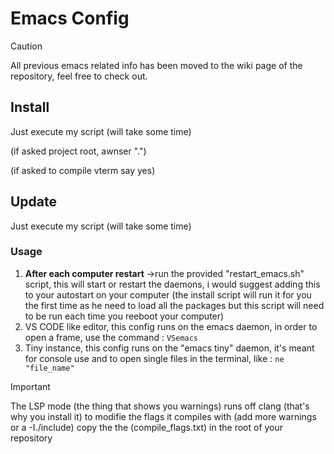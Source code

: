 # Emacs Config
>[!CAUTION]
>All previous emacs related info has been moved to the wiki page of the repository, feel free to check out.

## Install
Just execute my script (will take some time)

(if asked project root, awnser ".")

(if asked to compile vterm say yes)


## Update
Just execute my script (will take some time)

### Usage
1. **After each computer restart** ->run the provided "restart_emacs.sh" script, this will start or restart the daemons, i would suggest adding this to your autostart on your computer (the install script will run it for you the first time as he need to load all the packages but this script will need to be run each time you reeboot your computer)
2. VS CODE like editor, this config runs on the emacs daemon, in order to open a frame, use the command : `VSemacs`
3. Tiny instance, this config runs on the "emacs tiny" daemon, it's meant for console use and to open single files in the terminal, like : `ne "file_name"`

>[!IMPORTANT]
>The LSP mode (the thing that shows you warnings) runs off clang (that's why you install it) to modifie the flags it compiles with (add more warnings or a -I./include) copy the the (compile_flags.txt) in the root of your repository

